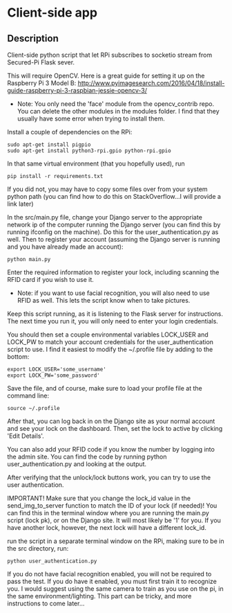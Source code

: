 # Client-side app

## Description
Client-side python script that let RPi subscribes to socketio stream from Secured-Pi Flask sever.

This will require OpenCV.  Here is a great guide for setting it up on the
Raspberry Pi 3 Model B:
http://www.pyimagesearch.com/2016/04/18/install-guide-raspberry-pi-3-raspbian-jessie-opencv-3/

- Note:  You only need the 'face' module from the opencv_contrib repo.  You can delete the other
modules in the modules folder.  I find that they usually have some error when trying to install
them.

Install a couple of dependencies on the RPi:
```
sudo apt-get install pigpio
sudo apt-get install python3-rpi.gpio python-rpi.gpio
```

In that same virtual environment (that you hopefully used), run
```
pip install -r requirements.txt
```

If you did not, you may have to copy some files over from your system python path
(you can find how to do this on StackOverflow...I will provide a link later)

In the src/main.py file, change your Django server to the appropriate  network ip of
the computer running the Django server (you can find this by running ifconfig on the machine).
Do this for the user_authentication.py as well.
Then to register your account (assuming the Django server is running and you have
already made an account):
```
python main.py
```

Enter the required information to register your lock, including scanning the RFID card
if you wish to use it.
- Note:  if you want to use facial recognition, you will also need
to use RFID as well.  This lets the script know when to take pictures.

Keep this script running, as it is listening to the Flask server for instructions.
The next time you run it, you will only need to enter your login credentials.

You should then set a couple environmental variables LOCK_USER and LOCK_PW to match
your account credentials for the user_authentication script to use.  I find it easiest
to modify the ~/.profile file by adding to the bottom:
```
export LOCK_USER='some_username'
export LOCK_PW='some_password'
```

Save the file, and of course, make sure to load your profile file at the command line:

```
source ~/.profile
```

After that, you can log back in on the Django site as your normal account and
see your lock on the dashboard.  Then, set the lock to active by clicking
'Edit Details'.

You can also add your RFID code if you know the number by logging into the admin site.
You can find the code by running python user_authentication.py and looking at the output.

After verifying that the unlock/lock buttons work, you can try to use the
user authentication.

IMPORTANT!  Make sure that you change the lock_id value in the send_img_to_server
function to match the ID of your lock (if needed)!  You can find this in the terminal window where
you are running the main.py script (lock pk), or on the Django site.  It will most
likely be '1' for you.  If you have another lock, however, the next lock will have
a different lock_id.

run the script in a separate terminal window on the RPi, making sure to be in the
src directory, run:

```
python user_authentication.py
```

If you do not have facial recognition enabled, you will not be required to pass
the test.  If you do have it enabled, you must first train it to recognize you.
I would suggest using the same camera to train as you use on the pi, in the same
environment/lighting.  This part can be tricky, and more instructions to come later...

